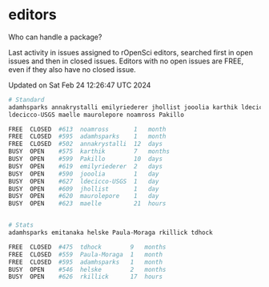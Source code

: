 # editors

Who can handle a package?

Last activity in issues assigned to rOpenSci editors, searched first in open
issues and then in closed issues. Editors with no open issues are FREE, even if
they also have no closed issue.


Updated on Sat Feb 24 12:26:47 UTC 2024

```bash
# Standard
adamhsparks annakrystalli emilyriederer jhollist jooolia karthik ldecicco
ldecicco-USGS maelle maurolepore noamross Pakillo

FREE  CLOSED  #613  noamross       1   month
FREE  CLOSED  #595  adamhsparks    1   month
FREE  CLOSED  #502  annakrystalli  12  days
BUSY  OPEN    #575  karthik        7   months
BUSY  OPEN    #599  Pakillo        10  days
BUSY  OPEN    #619  emilyriederer  2   days
BUSY  OPEN    #590  jooolia        1   day
BUSY  OPEN    #627  ldecicco-USGS  1   day
BUSY  OPEN    #609  jhollist       1   day
BUSY  OPEN    #620  maurolepore    1   day
BUSY  OPEN    #623  maelle         21  hours


# Stats
adamhsparks emitanaka helske Paula-Moraga rkillick tdhock

FREE  CLOSED  #475  tdhock        9   months
FREE  CLOSED  #559  Paula-Moraga  1   month
FREE  CLOSED  #595  adamhsparks   1   month
BUSY  OPEN    #546  helske        2   months
BUSY  OPEN    #626  rkillick      17  hours
```
